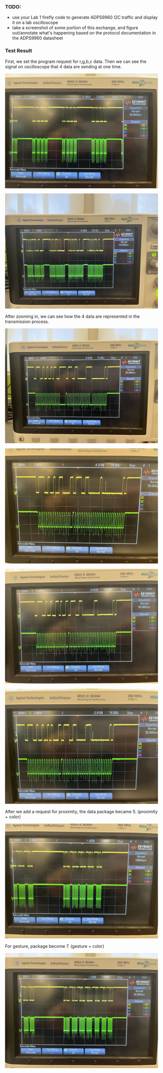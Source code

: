 ### TODO:

- use your Lab 1 firefly code to generate ADPS9960 I2C traffic and display it on a lab oscilloscope
- take a screenshot of some portion of this exchange, and figure out/annotate what's happening based on the protocol documentation in the ADPS9960 datasheet 



### Test Result

First, we set the program request for r,g,b,c data. Then we can see the signal on oscilloscope that 4 data are sending at one time.

![676199688d60d6412b290e4bc5fe7d1](README.assets/676199688d60d6412b290e4bc5fe7d1.jpg)

![9247f31f6f457b32b3a8266ede09520](README.assets/9247f31f6f457b32b3a8266ede09520.jpg)



After zooming in, we can see how the 4 data are represented in the transmission process.

![685f74908eb6e7303758fe652cc96a4](README.assets/685f74908eb6e7303758fe652cc96a4.jpg)

![e57e4b7be9ce410c22001637978a7b6](README.assets/e57e4b7be9ce410c22001637978a7b6-1667596196816.jpg)

![7440594fbf085b0d6f692fbc57a25e5](README.assets/7440594fbf085b0d6f692fbc57a25e5.jpg)

![daee9b8bddd2fc33d42b64663a15554](README.assets/daee9b8bddd2fc33d42b64663a15554.jpg)



After we add a request for proximity, the data package became 5. (proximity + color)

![165edfaddc5665d0d25fc610d90fde6](README.assets/165edfaddc5665d0d25fc610d90fde6.jpg)



For gesture, package become 7. (gesture + color)

![20fa8854dbe1aea2c2caab13eb40a8c](README.assets/20fa8854dbe1aea2c2caab13eb40a8c.jpg)

